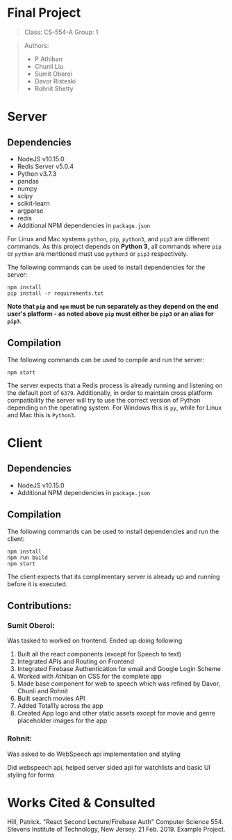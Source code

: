 
# Final Project

> Class:  CS-554-A
> Group:  1

> Authors:
> * P Athiban
> * Chunli Liu
> * Sumit Oberoi
> * Davor Risteski
> * Rohnit Shetty

# Server

## Dependencies

* NodeJS v10.15.0
* Redis Server v5.0.4
* Python v3.7.3
* pandas
* numpy
* scipy
* scikit-learn
* argparse
* redis
* Additional NPM dependencies in `package.json`

For Linux and Mac systems `python`, `pip`, `python3`, and `pip3` are different commands. As this project depends on __Python 3__, all commands where `pip` or `python` are mentioned must use `python3` or `pip3` respectively.

The following commands can be used to install dependencies for the server:

```
npm install
pip install -r requirements.txt
```

__Note that `pip` and `npm` must be run separately as they depend on the end user's platform - as noted above `pip` must either be `pip3` or an alias for `pip3`.__

## Compilation

The following commands can be used to compile and run the server:

```
npm start
```

The server expects that a Redis process is already running and listening on the default port of `6379`. Additionally, in order to maintain cross platform compatibility the server will try to use the correct version of Python depending on the operating system. For Windows this is `py`, while for Linux and Mac this is `Python3`.

# Client

## Dependencies

* NodeJS v10.15.0
* Additional NPM dependencies in `package.json`

## Compilation

The following commands can be used to install dependencies and run the client:

```
npm install
npm run build
npm start
```

The client expects that its complimentary server is already up and running before it is executed.

## Contributions:

### Sumit Oberoi:

Was tasked to worked on frontend. Ended up doing following
1. Built all the react components (except for Speech to text)
2. Integrated APIs and Routing on Frontend
3. Integrated Firebase Authentication for email and Google Login Scheme
4. Worked with Athiban on CSS for the complete app
5. Made base component for web to speech which was refined by Davor, Chunli and Rohnit
6. Built search movies API
7. Added Tota11y across the app
8. Created App logo and other static assets except for movie and genre placeholder images for the app

### Rohnit:
Was asked to do WebSpeech api implementation and styling

Did webspeech api, helped server sided api for watchlists and basic UI styling for forms

# Works Cited & Consulted

Hill, Patrick. "React Second Lecture/Firebase Auth" Computer Science 554. Stevens Institute of Technology, New Jersey. 21 Feb. 2019. Example Project.
